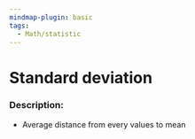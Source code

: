 ```yaml
---
mindmap-plugin: basic
tags:
  - Math/statistic
---
```

# Standard deviation
### Description:
- Average distance from every values to mean